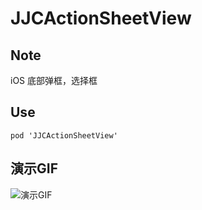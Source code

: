 # JJCActionSheetView

<p>

## Note
iOS 底部弹框，选择框
<p>

## Use
```
pod 'JJCActionSheetView'
```
<p>

## 演示GIF
![演示GIF](JJCActionSheetViewDemo/JJCActionSheetViewDemo/JJCActionSheetViewGIF.gif)




